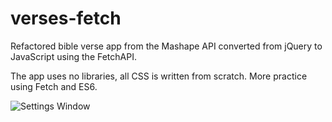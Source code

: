 # verses-fetch
Refactored bible verse app from the Mashape API converted from jQuery to JavaScript using the FetchAPI.

The app uses no libraries, all CSS is written from scratch. More practice using Fetch and ES6.

![Settings Window](https://res.cloudinary.com/angelrodriguez/image/upload/v1542052847/Screen_Shot_2018-11-12_at_2.56.04_PM.png)
